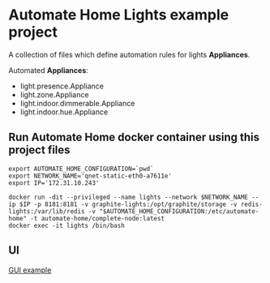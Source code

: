 Automate Home Lights example project
====================================

A collection of files which define automation rules for lights **Appliances**.

Automated **Appliances**:

 - light.presence.Appliance
 - light.zone.Appliance
 - light.indoor.dimmerable.Appliance
 - light.indoor.hue.Appliance

## Run Automate Home docker container using this project files

```shell
export AUTOMATE_HOME_CONFIGURATION=`pwd`
export NETWORK_NAME='qnet-static-eth0-a7611e'
export IP='172.31.10.243'

docker run -dit --privileged --name lights --network $NETWORK_NAME --ip $IP -p 8181:8181 -v graphite-lights:/opt/graphite/storage -v redis-lights:/var/lib/redis -v "$AUTOMATE_HOME_CONFIGURATION:/etc/automate-home" -t automate-home/complete-node:latest
docker exec -it lights /bin/bash
```

## UI

[GUI example](https://majamassarini.github.io/automate-lights-example/pages/172.31.10.243/index.html)

